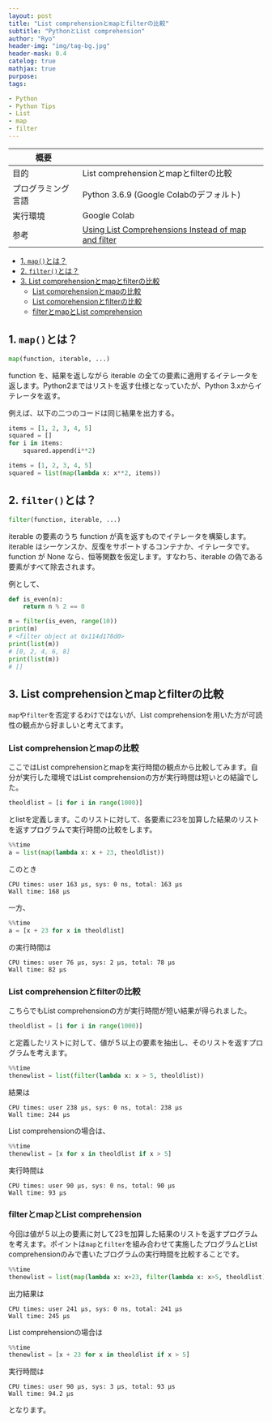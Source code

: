 ```yaml
---
layout: post
title: "List comprehensionとmapとfilterの比較"
subtitle: "PythonとList comprehension"
author: "Ryo"
header-img: "img/tag-bg.jpg"
header-mask: 0.4
catelog: true
mathjax: true
purpose: 
tags:

- Python
- Python Tips
- List
- map
- filter
---
```


<!-- Global site tag (gtag.js) - Google Analytics -->
<script async src="https://www.googletagmanager.com/gtag/js?id=G-LVL413SV09"></script>
<script>
  window.dataLayer = window.dataLayer || [];
  function gtag(){dataLayer.push(arguments);}
  gtag('js', new Date());

  gtag('config', 'G-LVL413SV09');
</script>

|概要||
|---|---|
|目的|List comprehensionとmapとfilterの比較|
|プログラミング言語|Python 3.6.9 (Google Colabのデフォルト)|
|実行環境|Google Colab|
|参考|[Using List Comprehensions Instead of map and filter](https://www.oreilly.com/library/view/python-cookbook/0596001673/ch01s11.html)|


<!-- START doctoc generated TOC please keep comment here to allow auto update -->
<!-- DON'T EDIT THIS SECTION, INSTEAD RE-RUN doctoc TO UPDATE -->


- [1. `map()`とは？](#1-mapとは)
- [2. `filter()`とは？](#2-filterとは)
- [3. List comprehensionとmapとfilterの比較](#3-list-comprehensionとmapとfilterの比較)
  - [List comprehensionとmapの比較](#list-comprehensionとmapの比較)
  - [List comprehensionとfilterの比較](#list-comprehensionとfilterの比較)
  - [filterとmapとList comprehension](#filterとmapとlist-comprehension)

<!-- END doctoc generated TOC please keep comment here to allow auto update -->

## 1. `map()`とは？

```py
map(function, iterable, ...)
```

function を、結果を返しながら iterable の全ての要素に適用するイテレータを返します。Python2まではリストを返す仕様となっていたが、Python 3.xからイテレータを返す。

例えば、以下の二つのコードは同じ結果を出力する。

```py
items = [1, 2, 3, 4, 5]
squared = []
for i in items:
    squared.append(i**2)
```

```py
items = [1, 2, 3, 4, 5]
squared = list(map(lambda x: x**2, items))
```

## 2. `filter()`とは？

```py
filter(function, iterable, ...)
```

iterable の要素のうち function が真を返すものでイテレータを構築します。iterable はシーケンスか、反復をサポートするコンテナか、イテレータです。function が None なら、恒等関数を仮定します。すなわち、iterable の偽である要素がすべて除去されます。

例として、

```py
def is_even(n):
    return n % 2 == 0

m = filter(is_even, range(10))
print(m)
# <filter object at 0x114d178d0>
print(list(m))
# [0, 2, 4, 6, 8]
print(list(m))
# []
```

## 3. List comprehensionとmapとfilterの比較

`map`や`filter`を否定するわけではないが、List comprehensionを用いた方が可読性の観点から好ましいと考えてます。

### List comprehensionとmapの比較

ここではList comprehensionとmapを実行時間の観点から比較してみます。自分が実行した環境ではList comprehensionの方が実行時間は短いとの結論でした。

```py
theoldlist = [i for i in range(1000)]
```

とlistを定義します。このリストに対して、各要素に23を加算した結果のリストを返すプログラムで実行時間の比較をします。

```py
%%time
a = list(map(lambda x: x + 23, theoldlist))
```

このとき

```
CPU times: user 163 µs, sys: 0 ns, total: 163 µs
Wall time: 168 µs
```

一方、

```py
%%time
a = [x + 23 for x in theoldlist]
```

の実行時間は

```
CPU times: user 76 µs, sys: 2 µs, total: 78 µs
Wall time: 82 µs
```

### List comprehensionとfilterの比較

こちらでもList comprehensionの方が実行時間が短い結果が得られました。

```py
theoldlist = [i for i in range(1000)]
```

と定義したリストに対して、値が５以上の要素を抽出し、そのリストを返すプログラムを考えます。

```py
%%time
thenewlist = list(filter(lambda x: x > 5, theoldlist))
```

結果は

```
CPU times: user 238 µs, sys: 0 ns, total: 238 µs
Wall time: 244 µs
```

List comprehensionの場合は、

```py
%%time
thenewlist = [x for x in theoldlist if x > 5]
```

実行時間は

```
CPU times: user 90 µs, sys: 0 ns, total: 90 µs
Wall time: 93 µs
```

### filterとmapとList comprehension

今回は値が５以上の要素に対して23を加算した結果のリストを返すプログラムを考えます。ポイントは`map`と`filter`を組み合わせて実施したプログラムとList comprehensionのみで書いたプログラムの実行時間を比較することです。

```py
%%time
thenewlist = list(map(lambda x: x+23, filter(lambda x: x>5, theoldlist)))
```

出力結果は

```
CPU times: user 241 µs, sys: 0 ns, total: 241 µs
Wall time: 245 µs
```

List comprehensionの場合は

```py
%%time
thenewlist = [x + 23 for x in theoldlist if x > 5]
```

実行時間は

```
CPU times: user 90 µs, sys: 3 µs, total: 93 µs
Wall time: 94.2 µs
```

となります。


